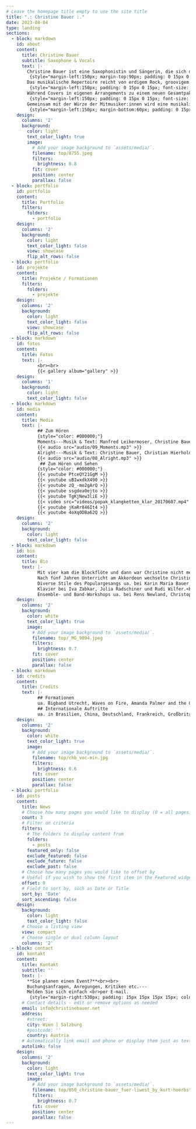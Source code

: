 ```yaml
---
# Leave the homepage title empty to use the site title
title: ".: Christine Bauer :."
date: 2023-08-04
type: landing
sections:
  - block: markdown
    id: about
    content:
      title: Christine Bauer
      subtitle: Saxophone & Vocals
      text: |-
        Christine Bauer ist eine Saxophonistin und Sängerin, die sich dem Rock und Pop-Genre verschrieben hat, um die Füße der Welt zum Tanzen zu bringen. <br>
         {style="margin-left:150px; margin-top:90px; padding: 0 15px 0 15px; font-size: 1.1rem; color: #ffffff; background: linear-gradient(to right, rgba(0, 0, 0, .35) 0%, rgba(70, 152, 195, .35) 100%);"}
        Das musikalische Repertoire reicht von erdigem Rock, groovigem Funk, über rhythmisierenden Soul bis hin zu gefühlvollem Blues.<br>
         {style="margin-left:150px; padding: 0 15px 0 15px; font-size: 1.1rem; color: #ffffff; background: linear-gradient(to right, rgba(0, 0, 0, .35) 0%, rgba(234, 72, 146, .3) 100%);"}
        Während Covers in eigenen Arrangements zu einem neuen Gesamtpaket verschnürt werden, zeichnen sich die eigenen Songs durch eingängige Melodien und emotionsgeladene Texte aus.<br>
         {style="margin-left:150px; padding: 0 15px 0 15px; font-size: 1.1rem; color: #ffffff; background: linear-gradient(to right, rgba(0, 0, 0, .35) 0%, rgba(70, 152, 195, .35) 100%);"}
        Gemeinsam mit der Würze der Mitmusiker:innen wird eine musikalische Suppe gekocht, die so noch nicht gegessen wurde.<br>
         {style="margin-left:150px; margin-bottom:60px; padding: 0 15px 0 15px; font-size: 1.1rem; color: #ffffff; background: linear-gradient(to right, rgba(0, 0, 0, .35) 0%, rgba(234, 72, 146, .3) 100%);"}
    design:
      columns: '2'
      background:
        color: light
        text_color_light: true
        image:
          # Add your image background to `assets/media/`.
          filename: top/8755.jpeg
          filters:
            brightness: 0.8
          fit: cover
          position: center
          parallax: false
  - block: portfolio
    id: portfolio
    content:
      title: Portfolio
      filters:
        folders:
          - portfolio
    design:
      columns: '2'
      background:
        color: light
        text_color_light: false
        view: showcase
        flip_alt_rows: false
  - block: portfolio
    id: projekte
    content:
      title: Projekte / Formationen
      filters:
        folders:
          - projekte
    design:
      columns: '2'
      background:
        color: light
        text_color_light: false
        view: showcase
        flip_alt_rows: false
  - block: markdown
    id: fotos
    content:
      title: Fotos
      text: |-
            <br><br>
            {{< gallery album="gallery" >}}
    design:
      columns: '1'
      background:
        color: light
        text_color_light: false
  - block: markdown
    id: media
    content:
      title: Media
      text: |-
            ## Zum Hören
            {style="color: #000000;"}
            Moments---Musik & Text: Manfred Leikermoser, Christine Bauer, Lukas Schistek, Christian Hierhold, Peter Roberts, Robin Sars
            {{< audio src="audio/09_Moments.mp3" >}}
            Alright---Musik & Text: Christine Bauer, Christian Hierhold, Peter Roberts
            {{< audio src="audio/08_Alright.mp3" >}}
             ## Zum Hören und Sehen
            {style="color: #000000;"}
            {{< youtube PtceQY21GgM >}}
            {{< youtube uBIwxdkX490 >}}
            {{< youtube zQ_-mo2gArQ >}}
            {{< youtube ssgdea0ejto >}}
            {{< youtube TgKjNew3liE >}}
            {{< video src="videos/popak_klangketten_klar_20170607.mp4" controls="yes" poster="videos/popak_klar_still.jpeg" >}}
            {{< youtube jKaRr846It4 >}}
            {{< youtube 4oXq0DBa62Q >}}
    design:
      columns: '2'
      background:
        color: light
        text_color_light: false
  - block: markdown
    id: bio
    content:
      title: Bio
      text: |-
            Mit vier kam die Blockflöte und dann war Christine nicht mehr zu stoppen.<br><br>
            Nach fünf Jahren Unterricht am Akkordeon wechselte Christine mit zwölf ans Saxophon, um sich davon nicht mehr losreißen zu können. Zwei Jahre Studium des Jazz-Saxophon am Konservatorium der Stadt Wien bei Thomas Huber. Seminare und Workshops ua. bei Ilse Riedler, Martin Fuss, Michael Erian, Robert Friedl, Andy Middleton, Roman Schwaller,…<br><br>
            Diverse Stile des Populargesangs ua. bei Karin Maria Bauer, Ingrid Diem, Nina Braith und Mel Verez. Unterricht im klassischen Gesang bei Anita Götz. Sprechtraining ua. bei Lydia Rathkolb, Karin Steger und Martha Wedral.<br><br>
            Klavier bei Iva Zabkar, Julia Radschiner und Rudi Wilfer.<br><br>
            Ensemble- und Band-Workshops ua. bei Rens Newland, Christoph Cech, Johannes Herrlich, Daniel Nösig, Christian Havel, Rob Bargad, Agostino Di Giorgio, Mario Gonzi, Thomas Huber, Georg Gruber, Christian Maurer, Josef Burchartz, Agnes Heginger…
    design:
      columns: '2'
      background:
        color: white
        text_color_light: true
        image:
          # Add your image background to `assets/media/`.
          filename: top/_MG_9094.jpeg
          filters:
            brightness: 0.7
          fit: cover
          position: center
          parallax: false
  - block: markdown
    id: credits
    content:
      title: Credits
      text: |-
            ## Formationen
            ua. Bigband Utrecht, Waves on Fire, Amanda Palmer and the Grand Theft Orchestra, SaxSuperheroes, My Little Blues Band, The New Live Collective, Sonic 99, Big Bang Big Band, Fritz Hujer’s Jazz La Vie, Jazz Connection 22, Blankoscheck, Undercover Big Band Vösendorf, Kirchenchor Neusimmering, Alpha Jazz Band feat. Victoria Quattlebaum, Alpha Dance Band, Vienna Big One Band, Mindless, Musicians Society Jazz Band, Musicians Society Wind Band, Juvina Sextett, Jugendmusik Lackenbach.<br><br>
            ## Internationale Auftritte
            ua. in Brasilien, China, Deutschland, Frankreich, Großbritannien, Italien, Niederlande, Österreich, Schweden, Tschechien, Ungarn, USA.
    design:
      columns: '2'
      background:
        color: white
        text_color_light: true
        image:
          # Add your image background to `assets/media/`.
          filename: top/chb_voc-min.jpg
          filters:
            brightness: 0.6
          fit: cover
          position: center
          parallax: false
  - block: portfolio
    id: posts
    content:
      title: News
      # Choose how many pages you would like to display (0 = all pages)
      count: 3
      # Filter on criteria
      filters:
        # The folders to display content from
        folders:
          - posts
        featured_only: false
        exclude_featured: false
        exclude_future: false
        exclude_past: false
      # Choose how many pages you would like to offset by
      # Useful if you wish to show the first item in the Featured widget
      offset: 0
      # Field to sort by, such as Date or Title
      sort_by: 'Date'
      sort_ascending: false
    design:
      background:
        color: light
        text_color_light: false
      # Choose a listing view
      view: compact
      # Choose single or dual column layout
      columns: '2'
  - block: contact
    id: kontakt
    content:
      title: Kontakt
      subtitle: ''
      text: |-
        **Sie planen einen Event?**<br><br>
        Buchungsanfragen, Anregungen, Kritiken etc.---
        Melden Sie sich einfach <br>per E-mail.
         {style="margin-right:530px; padding: 15px 15px 15px 15px; color: #ffffff; background: linear-gradient(to right, rgba(0, 0, 0, .35) 0%, rgba(70, 152, 195, .35) 100%);"}
      # Contact details - edit or remove options as needed
      email: info@christinebauer.net
      address:
        #street: 
        city: Wien | Salzburg
        #postcode: ''
        country: Austria
      # Automatically link email and phone or display them just as text?
      autolink: false
    design:
      columns: '2'
      background:
        color: light
        text_color_light: true
        image:
          # Add your image background to `assets/media/`.
          filename: top/050_christine-bauer_fuer-liwest_by_kurt-hoerbst.jpg
          filters:
            brightness: 0.7
          fit: cover
          position: center
          parallax: false
---
```

